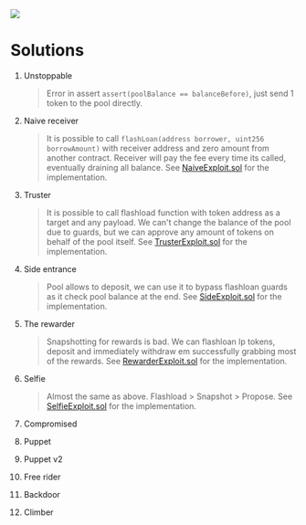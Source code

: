 ![](cover.png)

# Solutions

1. Unstoppable

   > Error in assert `assert(poolBalance == balanceBefore)`, just send 1 token to the pool directly.

2. Naive receiver

   > It is possible to call `flashLoan(address borrower, uint256 borrowAmount)` with receiver address and zero amount from another contract. Receiver will pay the fee every time its called, eventually draining all balance. See [NaiveExploit.sol](contracts/attacker-contracts/NaiveExploit.sol) for the implementation.

3. Truster

   > It is possible to call flashload function with token address as a target and any payload. We can't change the balance of the pool due to guards, but we can approve any amount of tokens on behalf of the pool itself. See [TrusterExploit.sol](contracts/attacker-contracts/TrusterExploit.sol) for the implementation.

4. Side entrance

   > Pool allows to deposit, we can use it to bypass flashloan guards as it check pool balance at the end. See [SideExploit.sol](contracts/attacker-contracts/SideExploit.sol) for the implementation.

5. The rewarder

   > Snapshotting for rewards is bad. We can flashloan lp tokens, deposit and immediately withdraw em successfully grabbing most of the rewards. See [RewarderExploit.sol](contracts/attacker-contracts/RewarderExploit.sol) for the implementation.

6. Selfie

   > Almost the same as above. Flashload > Snapshot > Propose. See [SelfieExploit.sol](contracts/attacker-contracts/SelfieExploit.sol) for the implementation.

7. Compromised

8. Puppet

9. Puppet v2

10. Free rider

11. Backdoor

12. Climber
